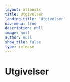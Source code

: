 ```yaml
---
layout: allposts
title: Utgivelser
landing-title: 'Utgivelser'
nav-menu: true
description: null
image: null
author: null
show_tile: false
type: release
---
```


<h1>Utgivelser</h1>
